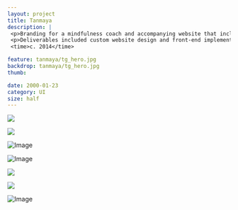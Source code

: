 ```yaml
---
layout: project
title: Tanmaya
description: |
 <p>Branding for a mindfulness coach and accompanying website that includes calendar availability and rich resources such as inspirational passages and guided meditation audio tracks.</p>
 <p>Deliverables included custom website design and front-end implementation.</p>
 <time>c. 2014</time>

feature: tanmaya/tg_hero.jpg
backdrop: tanmaya/tg_hero.jpg
thumb:

date: 2000-01-23
category: UI
size: half
---
```


<p class="half"><img src="{{site.project_img_path}}tanmaya/tg_text.jpg"></p>
<p class="half"><img src="{{site.project_img_path}}tanmaya/tg_collateral.jpg"></p>

![Image]({{site.project_img_path}}tanmaya/tg_mark.jpg)

![Image]({{site.project_img_path}}tanmaya/tg_pages.jpg)

<p class="half"><img src="{{site.project_img_path}}tanmaya/tg_player.jpg"></p>
<p class="half"><img src="{{site.project_img_path}}tanmaya/tg_combo.jpg"></p>

![Image]({{site.project_img_path}}tanmaya/tg_image.jpg)
